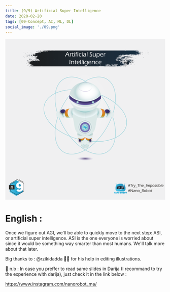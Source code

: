 ```yaml
---
title: (9/9) Artificial Super Intelligence
date: 2020-02-20
tags: [09-Concept, AI, ML, DL]
social_image: './09.png'
---
```


![ASI](./09.png)

# English :

Once we figure out AGI, we'll be able to quickly move to the next step: ASI, or artificial super intelligence.
ASI is the one everyone is worried about since it would be something way smarter than most humans. We'll talk more about that later.

Big thanks to : @rzikidadda 🙏🏼 for his help in editing illustrations.

🚨 n.b : In case you preffer to read same slides in Darija (I recommand to try the experience with darija), just check it in the link below :

https://www.instagram.com/nanorobot_ma/ 
